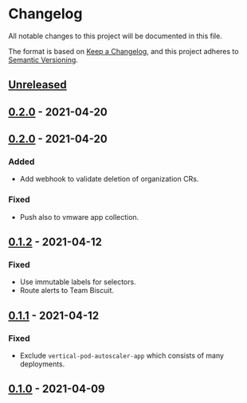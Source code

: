 # Changelog

All notable changes to this project will be documented in this file.

The format is based on [Keep a Changelog](https://keepachangelog.com/en/1.0.0/),
and this project adheres to [Semantic Versioning](https://semver.org/spec/v2.0.0.html).

## [Unreleased]

## [0.2.0] - 2021-04-20


## [0.2.0] - 2021-04-20

### Added

- Add webhook to validate deletion of organization CRs.

### Fixed

- Push also to vmware app collection.

## [0.1.2] - 2021-04-12

### Fixed

- Use immutable labels for selectors.
- Route alerts to Team Biscuit.

## [0.1.1] - 2021-04-12

### Fixed

- Exclude `vertical-pod-autoscaler-app` which consists of many deployments.

## [0.1.0] - 2021-04-09

[Unreleased]: https://github.com/giantswarm/management-cluster-admission/compare/v0.2.0...HEAD
[0.2.0]: https://github.com/giantswarm/management-cluster-admission/compare/v0.2.0...v0.2.0
[0.2.0]: https://github.com/giantswarm/management-cluster-admission/compare/v0.1.2...v0.2.0
[0.1.2]: https://github.com/giantswarm/management-cluster-admission/compare/v0.1.1...v0.1.2
[0.1.1]: https://github.com/giantswarm/management-cluster-admission/compare/v0.1.0...v0.1.1
[0.1.0]: https://github.com/giantswarm/management-cluster-admission/releases/tag/v0.1.0

